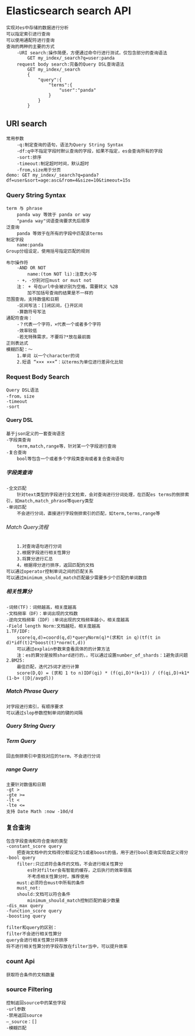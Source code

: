 # Elasticsearch search API

    实现对es中存储的数据进行分析
    可以指定索引进行查询
    可以使用通配符进行查询
    查询的两种的主要的方式
        -URI search:操作简便，方便通过命令行进行测试，仅包含部分的查询语法
            GET my_index/_search?q=user:panda
        request body search:完备的Query DSL查询语法
            GET my_index/_search
            {
                "query":{
                    "terms":{
                        "user":"panda"
                    }
                }
            }

## URI search

    常用参数
        -q:制定查询的语句，语法为Query String Syntax
        -df:q中不指定字段时默认查询的字段，如果不指定，es会查询所有的字段
        -sort:排序
        -timeout:制定超时时间，默认超时
        -from,size用于分页
    demo: GET my_index/_search?q=panda?df=user&sort=age:asc&from=4&size=10&timeout=15s

### Query String Syntax

    term 与 phrase
        panda way 等效于 panda or way
        "panda way"词语查询要求先后顺序
    泛查询
        panda 等效于在所有的字段中匹配该terms
    制定字段
        name:panda
    Group分组设定，使用括号指定匹配的规则

    布尔操作符
        -AND OR NOT
            name:(tom NOT li):注意大小写
        - +，-分别对应must or must not
        注： + 号在url中会被识别为空格，需要转义 %2B
            加不加括号查询的结果是不一样的
    范围查询，支持数值和日期
        -区间写法：[]闭区间，{}开区间
        -算数符号写法
    通配符查询：
        -？代表一个字符，×代表一个或者多个字符
        -效率较低
        -若无特殊需求，不要将?*放在最前面
    正则表达式
    模糊匹配：～
        1.单词 以一个character的词 
        2.短语 “××× ×××”：以terms为单位进行差异化比较

### Request Body Search

    Query DSL语法
    -from，size
    -timeout
    -sort

#### Query DSL

    基于json定义的一套查询语言
    -字段类查询
        term,match,range等，针对某一个字段进行查询
    -复合查询
        bool等包含一个或者多个字段类查询或者复合查询语句

##### 字段类查询

    -全文匹配
        针对text类型的字段进行全文检索，会对查询进行分词处理，在匹配es terms的倒排索引，如match,match_phrase等query类型
    -单词匹配
        不会进行分词，直接进行字段倒排索引的匹配，如term,terms,range等

###### Match Query流程

        1.对查询语句进行分词
        2.根据字段进行相关性算分
        3.将算分进行汇总
        4，根据得分进行排序，返回匹配的文档
    可以通过operator控制单词之间的匹配关系
    可以通过minimum_should_match匹配最少需要多少个匹配的单词数目

##### 相关性算分

    -词频(TF)：词频越高，相关度越高
    -文档频率（DF）：单词出现的文档数
    -逆向文档频率（IDF）:单词出现的文档频率越小，相关度越高
    -Field length Norm:文档越短，相关度越高
    1.TF/IDF:
        score(q,d)=coord(q,d)*queryNorm(q)*(求和t in q)(tf(t in d)*idf(t)2*boost(t)*norm(t,d))
        可以通过explain参数来查看具体的的计算方法
        注：es的算分是按照shard进行的，，可以通过设置number_of_shards：1避免该问题
    2.BM25:
        最佳匹配，迭代25词才进行计算
        score(D,Q) = (求和 1 to n)IDF(qi) * (f(qi,D)*(k+1)) / (f(qi,D)+k1*(1-b+ (|D|/avgdl))

##### Match Phrase Query

    对字段进行索引，有顺序要求
    可以通过slop参数控制单词的键的间隔

##### Query String Query

##### Term Query

    回去倒排索引中查找对应的term，不会进行分词

##### range Query

    主要针对数值和日期
    -gt >
    -gte >=
    -lt <
    -lte <=
    支持 Date Math :now -10d/d

### 复合查询

    包含字段查询和符合查询的类型
    -constant_score query
        把查询文档中的文档得分都设定为1或者boost的值，用于进行bool查询实现自定义得分
    -bool query
        filter:只过滤符合条件的文档，不会进行相关性算分
            es针对filter会有智能的缓存，之后执行的效率很高
            不考虑相关性算分时，推荐使用
        must:必须符合must中所有的条件
        must_not:
        should:文档可以符合条件
            minimum_should_match控制匹配的最少数量
    -dis_max query
    -function_score query
    -boosting query

    filter和query的区别：
    filter不会进行相关性算分
    query会进行相关性算分并排序
    将不进行相关性算分的字段存放在filter当中，可以提升效率

### count Api

    获取符合条件的文档数量

### source Filtering

    控制返回source中的某些字段
    -url参数
    -禁用返回source
    —_source：[]
    -模糊匹配
